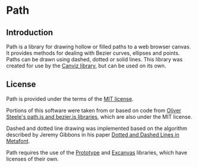Path
====

Introduction
------------

Path is a library for drawing hollow or filled paths to a web browser canvas. It
provides methods for dealing with Bezier curves, ellipses and points. Paths can
be drawn using dashed, dotted or solid lines. This library was created for use
by the [Canviz library](http://canviz.org/), but can be used on its own.

License
-------

Path is provided under the terms of the [MIT license](LICENSE.md).

Portions of this software were taken from or based on code from [Oliver Steele's
path.js and bezier.js
libraries](http://osteele.com/archives/2006/02/javascript-beziers), which are
also under the MIT license.

Dashed and dotted line drawing was implemented based on the algorithm described
by Jeremy Gibbons in his paper [Dotted and Dashed Lines in
Metafont](http://www.cs.ox.ac.uk/jeremy.gibbons/publications/#dashed).

Path requires the use of the [Prototype](http://prototypejs.org/) and
[Excanvas](http://excanvas.sourceforge.net/) libraries, which have licenses of
their own.
